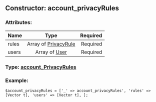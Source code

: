 ## Constructor: account\_privacyRules  

### Attributes:

| Name     |    Type       | Required |
|----------|:-------------:|---------:|
|rules|Array of [PrivacyRule](../types/PrivacyRule.md) | Required|
|users|Array of [User](../types/User.md) | Required|


### Type: [account\_PrivacyRules](../types/account\_PrivacyRules.md)

### Example:


```
$account_privacyRules = ['_' => account_privacyRules', 'rules' => [Vector t], 'users' => [Vector t], ];
```